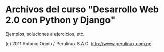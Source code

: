 Archivos del curso "Desarrollo Web 2.0 con Python y Django"
===========================================================

Ejemplos, soluciones a ejercicios, etc.

(c) 2011 Antonio Ognio / Perulinux S.A.C. http://www.perulinux.com.pe 
